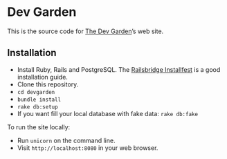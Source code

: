 # Dev Garden

This is the source code for [The Dev Garden](http://devgarden.macalester.edu)’s web site.

## Installation

- Install Ruby, Rails and PostgreSQL. The [Railsbridge Installfest](http://docs.railsbridge.org/installfest/) is a good installation guide.
- Clone this repository.
- `cd devgarden`
- `bundle install`
- `rake db:setup`
- If you want fill your local database with fake data: `rake db:fake`

To run the site locally:

- Run `unicorn` on the command line.
- Visit `http://localhost:8080` in your web browser.
